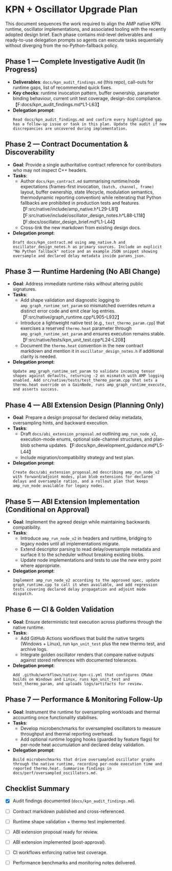 # KPN + Oscillator Upgrade Plan

This document sequences the work required to align the AMP native KPN runtime, oscillator implementations, and associated tooling with the recently adopted design brief. Each phase contains mid-level deliverables and ready-to-use delegation prompts so agents can execute tasks sequentially without diverging from the no-Python-fallback policy.

## Phase 1 — Complete Investigative Audit (In Progress)
- **Deliverables**: `docs/kpn_audit_findings.md` (this repo), call-outs for runtime gaps, list of recommended quick fixes.
- **Key checks**: runtime invocation pattern, buffer ownership, parameter binding behaviour, current unit test coverage, design-doc compliance.【F:docs/kpn_audit_findings.md†L1-L63】
- **Delegation prompt**:
  ```text
  Read docs/kpn_audit_findings.md and confirm every highlighted gap has a follow-up issue or task in this plan. Update the audit if new discrepancies are uncovered during implementation.
  ```

## Phase 2 — Contract Documentation & Discoverability
- **Goal**: Provide a single authoritative contract reference for contributors who may not inspect C++ headers.
- **Tasks**:
  - Author `docs/kpn_contract.md` summarising runtime/node expectations (frames-first invocation, `(batch, channel, frame)` layout, buffer ownership, state lifecycle, modulation semantics, thermodynamic reporting convention) while reiterating that Python fallbacks are prohibited in production tests and features.【F:src/native/include/amp_native.h†L29-L81】【F:src/native/include/oscillator_design_notes.h†L88-L118】【F:docs/oscillator_design_brief.md†L1-L44】
  - Cross-link the new markdown from existing design docs.
- **Delegation prompt**:
  ```text
  Draft docs/kpn_contract.md using amp_native.h and oscillator_design_notes.h as primary sources. Include an explicit "No Python fallback" notice and an example JSON snippet showing oversample and declared delay metadata inside params_json.
  ```

## Phase 3 — Runtime Hardening (No ABI Change)
- **Goal**: Address immediate runtime risks without altering public signatures.
- **Tasks**:
  - Add shape validation and diagnostic logging to `amp_graph_runtime_set_param` so mismatched overrides return a distinct error code and emit clear log entries.【F:src/native/graph_runtime.cpp†L905-L932】
  - Introduce a lightweight native test (e.g., `test_thermo_param.cpp`) that exercises a reserved `thermo.heat` parameter through `amp_graph_runtime_set_param` and ensures execution remains stable.【F:src/native/tests/kpn_unit_test.cpp†L24-L208】
  - Document the `thermo.heat` convention in the new contract markdown and mention it in `oscillator_design_notes.h` if additional clarity is needed.
- **Delegation prompt**:
  ```text
  Update amp_graph_runtime_set_param to validate incoming tensor shapes against defaults, returning -2 on mismatch with AMP logging enabled. Add src/native/tests/test_thermo_param.cpp that sets a thermo.heat override on a GainNode, runs amp_graph_runtime_execute, and asserts success.
  ```

## Phase 4 — ABI Extension Design (Planning Only)
- **Goal**: Prepare a design proposal for declared delay metadata, oversampling hints, and backward execution.
- **Tasks**:
  - Draft `docs/abi_extension_proposal.md` outlining `amp_run_node_v2`, execution-mode enums, optional side-channel structures, and plan-blob schema updates.【F:docs/kpn_development_guidance.md†L5-L44】
  - Include migration/compatibility strategy and test plan.
- **Delegation prompt**:
  ```text
  Create docs/abi_extension_proposal.md describing amp_run_node_v2 with forward/adjoint modes, plan blob extensions for declared delays and oversample ratios, and a rollout plan that keeps amp_run_node available for legacy nodes.
  ```

## Phase 5 — ABI Extension Implementation (Conditional on Approval)
- **Goal**: Implement the agreed design while maintaining backwards compatibility.
- **Tasks**:
  - Introduce `amp_run_node_v2` in headers and runtime, bridging to legacy nodes until all implementations migrate.
  - Extend descriptor parsing to read delay/oversample metadata and surface it to the scheduler without breaking existing blobs.
  - Update node implementations and tests to use the new entry point where appropriate.
- **Delegation prompt**:
  ```text
  Implement amp_run_node_v2 according to the approved spec, update graph_runtime.cpp to call it when available, and add regression tests covering declared delay propagation and adjoint mode dispatch.
  ```

## Phase 6 — CI & Golden Validation
- **Goal**: Ensure deterministic test execution across platforms through the native runtime.
- **Tasks**:
  - Add GitHub Actions workflows that build the native targets (Windows + Linux), run `kpn_unit_test` plus the new thermo test, and archive logs.
  - Integrate golden oscillator renders that compare native outputs against stored references with documented tolerances.
- **Delegation prompt**:
  ```text
  Add .github/workflows/native-kpn-ci.yml that configures CMake builds on Windows and Linux, runs kpn_unit_test and test_thermo_param, and uploads logs/artifacts for review.
  ```

## Phase 7 — Performance & Monitoring Follow-Up
- **Goal**: Instrument the runtime for oversampling workloads and thermal accounting once functionality stabilises.
- **Tasks**:
  - Develop microbenchmarks for oversampled oscillators to measure throughput and thermal reporting overhead.
  - Add optional runtime logging hooks (guarded by feature flags) for per-node heat accumulation and declared delay validation.
- **Delegation prompt**:
  ```text
  Build microbenchmarks that drive oversampled oscillator graphs through the native runtime, recording per-node execution time and reported thermo.heat. Summarise findings in docs/perf/oversampled_oscillators.md.
  ```

## Checklist Summary
- [x] Audit findings documented (`docs/kpn_audit_findings.md`).
- [ ] Contract markdown published and cross-referenced.
- [ ] Runtime shape validation + thermo test implemented.
- [ ] ABI extension proposal ready for review.
- [ ] ABI extension implemented (post-approval).
- [ ] CI workflows enforcing native test coverage.
- [ ] Performance benchmarks and monitoring notes delivered.

